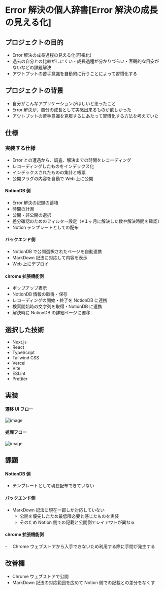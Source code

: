# Error 解決の個人辞書[Error 解決の成長の見える化]

## プロジェクトの目的

- Error 解決の成長過程の見える化(可視化)
- 過去の自分との比較がしにくい・成長過程が分かりづらい・客観的な目安がないなどの課題解決
- アウトプットの苦手意識を自動的に行うことによって習慣化する

## プロジェクトの背景

- 自分がこんなアプリケーションがほしいと思ったこと
- Error 解決が、自分の成長として実感出来るものが欲しかった
- アウトプットの苦手意識を克服するにあたって習慣化する方法を考えていた

## 仕様

### 実装する仕様

- Error との遭遇から、調査、解決までの時間をレコーディング
- レコーディングしたものをインデックス化
- インデックスされたものの集計と帳票
- 公開フラグの内容を自動で Web 上に公開

#### NotionDB 側

- Error 解決の記録の蓄積
- 時間の計測
- 公開・非公開の選択
- 差分確認のためのフィルター設定（※１ヶ月に解決した数や解決時間を確認）
- Notion テンプレートとしての配布

#### バックエンド側

- NotionDB で公開選択されたページを自動連携
- MarkDown 記法に対応して内容を表示
- Web 上にデプロイ

#### chrome 拡張機能側

- ポップアップ表示
- NotionDB 情報の取得・保存
- レコーディングの開始・終了を NotionDB に連携
- 検索開始時の文字列を取得・NotionDB に連携
- 解決時に NotionDB の詳細ページに遷移

## 選択した技術

- Next.js
- React
- TypeScript
- Tailwind CSS
- Vercel
- Vite
- ESLint
- Prettier

## 実装

#### 遷移 UI フロー
![image](https://github.com/user-attachments/assets/fcc21c20-bad7-4d08-8825-b10641d751b3)

#### 処理フロー
![image](https://github.com/user-attachments/assets/3af176a3-079e-4e30-9a6b-1834b230db58)

## 課題

#### NotionDB 側

- テンプレートとして現在配布できていない

#### バックエンド側

- MarkDown 記法に現在一部しか対応していない
  - 公開を優先したため最低限必要と感じたものを実装
  - そのため Notion 側での記載と公開側でレイアウトが異なる

#### chrome 拡張機能側

-　 Chrome ウェブストアから入手できないため利用する際に手間が発生する

## 改善欄

- Chrome ウェブストアで公開
- MarkDown 記法の対応範囲を広めて Notion 側での記載との差分をなくす
